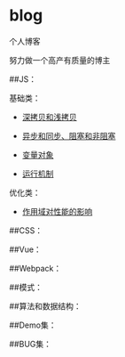 # blog
个人博客

努力做一个高产有质量的博主

##JS：

基础类：

* [深拷贝和浅拷贝](https://github.com/L-small/blog/blob/master/JS/%E6%B7%B1%E6%8B%B7%E8%B4%9D%E5%92%8C%E6%B5%85%E6%8B%B7%E8%B4%9D.md)

* [异步和同步、阻塞和非阻塞](https://github.com/L-small/blog/blob/master/JS/%E5%BC%82%E6%AD%A5%E5%92%8C%E5%90%8C%E6%AD%A5%E3%80%81%E9%98%BB%E5%A1%9E%E5%92%8C%E9%9D%9E%E9%98%BB%E5%A1%9E.md)

* [变量对象](https://github.com/L-small/blog/blob/master/JS/JS%E5%8F%98%E9%87%8F%E5%AF%B9%E8%B1%A1.md)

* [运行机制](https://github.com/L-small/blog/blob/master/JS/js%E8%BF%90%E8%A1%8C%E6%9C%BA%E5%88%B6.md)

优化类：

* [作用域对性能的影响](https://github.com/L-small/blog/blob/master/JS/JS%E4%BD%9C%E7%94%A8%E5%9F%9F%E5%AF%B9%E6%80%A7%E8%83%BD%E7%9A%84%E5%BD%B1%E5%93%8D.md)

##CSS：

##Vue：

##Webpack：

##模式：

##算法和数据结构：

##Demo集：

##BUG集：


